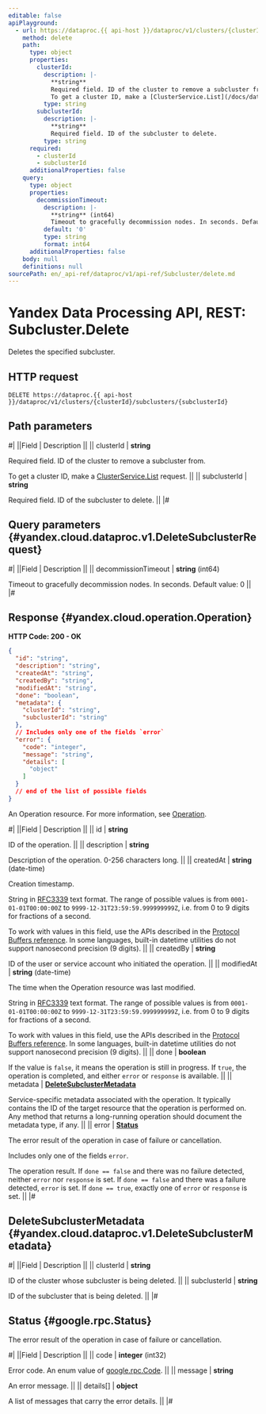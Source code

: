 ```yaml
---
editable: false
apiPlayground:
  - url: https://dataproc.{{ api-host }}/dataproc/v1/clusters/{clusterId}/subclusters/{subclusterId}
    method: delete
    path:
      type: object
      properties:
        clusterId:
          description: |-
            **string**
            Required field. ID of the cluster to remove a subcluster from.
            To get a cluster ID, make a [ClusterService.List](/docs/data-proc/api-ref/Cluster/list#List) request.
          type: string
        subclusterId:
          description: |-
            **string**
            Required field. ID of the subcluster to delete.
          type: string
      required:
        - clusterId
        - subclusterId
      additionalProperties: false
    query:
      type: object
      properties:
        decommissionTimeout:
          description: |-
            **string** (int64)
            Timeout to gracefully decommission nodes. In seconds. Default value: 0
          default: '0'
          type: string
          format: int64
      additionalProperties: false
    body: null
    definitions: null
sourcePath: en/_api-ref/dataproc/v1/api-ref/Subcluster/delete.md
---
```


# Yandex Data Processing API, REST: Subcluster.Delete

Deletes the specified subcluster.

## HTTP request

```
DELETE https://dataproc.{{ api-host }}/dataproc/v1/clusters/{clusterId}/subclusters/{subclusterId}
```

## Path parameters

#|
||Field | Description ||
|| clusterId | **string**

Required field. ID of the cluster to remove a subcluster from.

To get a cluster ID, make a [ClusterService.List](/docs/data-proc/api-ref/Cluster/list#List) request. ||
|| subclusterId | **string**

Required field. ID of the subcluster to delete. ||
|#

## Query parameters {#yandex.cloud.dataproc.v1.DeleteSubclusterRequest}

#|
||Field | Description ||
|| decommissionTimeout | **string** (int64)

Timeout to gracefully decommission nodes. In seconds. Default value: 0 ||
|#

## Response {#yandex.cloud.operation.Operation}

**HTTP Code: 200 - OK**

```json
{
  "id": "string",
  "description": "string",
  "createdAt": "string",
  "createdBy": "string",
  "modifiedAt": "string",
  "done": "boolean",
  "metadata": {
    "clusterId": "string",
    "subclusterId": "string"
  },
  // Includes only one of the fields `error`
  "error": {
    "code": "integer",
    "message": "string",
    "details": [
      "object"
    ]
  }
  // end of the list of possible fields
}
```

An Operation resource. For more information, see [Operation](/docs/api-design-guide/concepts/operation).

#|
||Field | Description ||
|| id | **string**

ID of the operation. ||
|| description | **string**

Description of the operation. 0-256 characters long. ||
|| createdAt | **string** (date-time)

Creation timestamp.

String in [RFC3339](https://www.ietf.org/rfc/rfc3339.txt) text format. The range of possible values is from
`0001-01-01T00:00:00Z` to `9999-12-31T23:59:59.999999999Z`, i.e. from 0 to 9 digits for fractions of a second.

To work with values in this field, use the APIs described in the
[Protocol Buffers reference](https://developers.google.com/protocol-buffers/docs/reference/overview).
In some languages, built-in datetime utilities do not support nanosecond precision (9 digits). ||
|| createdBy | **string**

ID of the user or service account who initiated the operation. ||
|| modifiedAt | **string** (date-time)

The time when the Operation resource was last modified.

String in [RFC3339](https://www.ietf.org/rfc/rfc3339.txt) text format. The range of possible values is from
`0001-01-01T00:00:00Z` to `9999-12-31T23:59:59.999999999Z`, i.e. from 0 to 9 digits for fractions of a second.

To work with values in this field, use the APIs described in the
[Protocol Buffers reference](https://developers.google.com/protocol-buffers/docs/reference/overview).
In some languages, built-in datetime utilities do not support nanosecond precision (9 digits). ||
|| done | **boolean**

If the value is `false`, it means the operation is still in progress.
If `true`, the operation is completed, and either `error` or `response` is available. ||
|| metadata | **[DeleteSubclusterMetadata](#yandex.cloud.dataproc.v1.DeleteSubclusterMetadata)**

Service-specific metadata associated with the operation.
It typically contains the ID of the target resource that the operation is performed on.
Any method that returns a long-running operation should document the metadata type, if any. ||
|| error | **[Status](#google.rpc.Status)**

The error result of the operation in case of failure or cancellation.

Includes only one of the fields `error`.

The operation result.
If `done == false` and there was no failure detected, neither `error` nor `response` is set.
If `done == false` and there was a failure detected, `error` is set.
If `done == true`, exactly one of `error` or `response` is set. ||
|#

## DeleteSubclusterMetadata {#yandex.cloud.dataproc.v1.DeleteSubclusterMetadata}

#|
||Field | Description ||
|| clusterId | **string**

ID of the cluster whose subcluster is being deleted. ||
|| subclusterId | **string**

ID of the subcluster that is being deleted. ||
|#

## Status {#google.rpc.Status}

The error result of the operation in case of failure or cancellation.

#|
||Field | Description ||
|| code | **integer** (int32)

Error code. An enum value of [google.rpc.Code](https://github.com/googleapis/googleapis/blob/master/google/rpc/code.proto). ||
|| message | **string**

An error message. ||
|| details[] | **object**

A list of messages that carry the error details. ||
|#